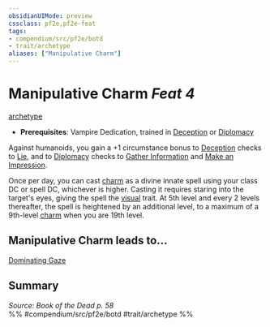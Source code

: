 ```yaml
---
obsidianUIMode: preview
cssclass: pf2e,pf2e-feat
tags:
- compendium/src/pf2e/botd
- trait/archetype
aliases: ["Manipulative Charm"]
---
```

# Manipulative Charm  *Feat 4*  
[archetype](rules/traits/archetype.md "Archetype Feat Trait")  

- **Prerequisites**: Vampire Dedication, trained in [Deception](compendium/skills.md#Deception) or [Diplomacy](compendium/skills.md#Diplomacy)

Against humanoids, you gain a +1 circumstance bonus to [Deception](compendium/skills.md#Deception) checks to [Lie](rules/actions/lie.md), and to [Diplomacy](compendium/skills.md#Diplomacy) checks to [Gather Information](rules/actions/gather-information.md) and [Make an Impression](rules/actions/make-an-impression.md).

Once per day, you can cast [charm](compendium/spells/charm.md) as a divine innate spell using your class DC or spell DC, whichever is higher. Casting it requires staring into the target's eyes, giving the spell the [visual](rules/traits/visual.md "Visual Effect Trait") trait. At 5th level and every 2 levels thereafter, the spell is heightened by an additional level, to a maximum of a 9th-level [charm](compendium/spells/charm.md) when you are 19th level.

## Manipulative Charm leads to...

[Dominating Gaze](compendium/feats/dominating-gaze-botd.md)

## Summary

*Source: Book of the Dead p. 58*  
%% #compendium/src/pf2e/botd #trait/archetype %%